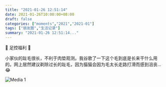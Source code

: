 ```yaml
---
title: "2021-01-26 12:51:14"
date: 2021-01-26T10:00:00+08:00
draft: false
categories: ["moments","2021","2021-01"]
tags: ["朋友圈","生活记录"]
summary: "2021-01-26 12:51:14..."
---
```


🤩 足控福利 🥰

小家伙的趾毛很长，不利于肉垫观测。我谷歌了一下这个毛到底是长来干什么用的。网上居然建议剃除过长的趾毛，因为猫猫会因为毛太长走路打滑而感到沮丧…😂

![Media 1](/Moments/photos/2021-01-26/202101261251140.jpg)

